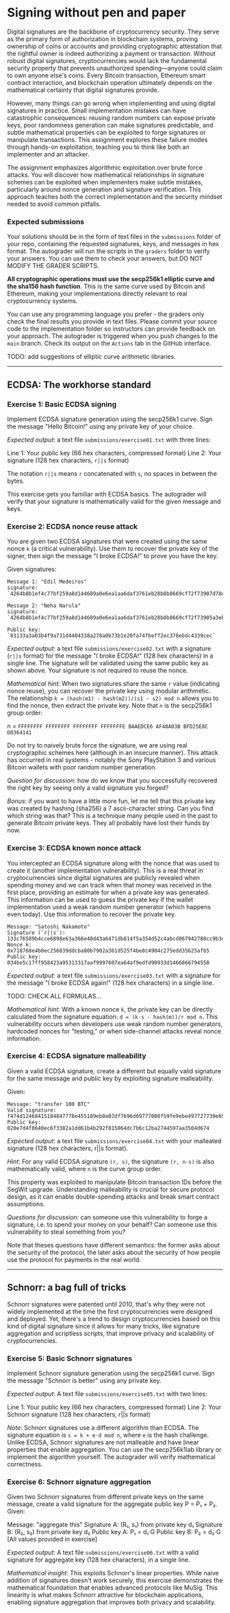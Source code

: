 # Signing without pen and paper

Digital signatures are the backbone of cryptocurrency security.
They serve as the primary form of authorization in blockchain systems, proving ownership of coins or accounts and providing cryptographic attestation that the rightful owner is indeed authorizing a payment or transaction.
Without robust digital signatures, cryptocurrencies would lack the fundamental security property that prevents unauthorized spending—anyone could claim to own anyone else's coins.
Every Bitcoin transaction, Ethereum smart contract interaction, and blockchain operation ultimately depends on the mathematical certainty that digital signatures provide.

However, many things can go wrong when implementing and using digital signatures in practice.
Small implementation mistakes can have catastrophic consequences: reusing random numbers can expose private keys, poor randomness generation can make signatures predictable, and subtle mathematical properties can be exploited to forge signatures or manipulate transactions.
This assignment explores these failure modes through hands-on exploitation, teaching you to think like both an implementer and an attacker.

The assignment emphasizes algorithmic exploitation over brute force attacks.
You will discover how mathematical relationships in signature schemes can be exploited when implementers make subtle mistakes, particularly around nonce generation and signature verification.
This approach teaches both the correct implementation and the security mindset needed to avoid common pitfalls.

### Expected submissions

Your solutions should be in the form of text files in the `submissions` folder of your repo, containing the requested signatures, keys, and messages in hex format.
The autograder will run the scripts in the `graders` folder to verify your answers.
You can use them to check your answers, but DO NOT MODIFY THE GRADER SCRIPTS.

**All cryptographic operations must use the secp256k1 elliptic curve and the sha156 hash function**.
This is the same curve used by Bitcoin and Ethereum, making your implementations directly relevant to real cryptocurrency systems.

You can use any programming language you prefer - the graders only check the final results you provide in text files.
Please commit your source code to the implementation folder so instructors can provide feedback on your approach.
The autograder is triggered when you push changes to the `main` branch.
Check its output on the `Actions` tab in the GitHub interface.

TODO: add suggestions of elliptic curve arithmetic libraries.

---

## ECDSA: The workhorse standard

### Exercise 1: Basic ECDSA signing

Implement ECDSA signature generation using the secp256k1 curve.
Sign the message "Hello Bitcoin!" using any private key of your choice.

*Expected output*: a text file `submissions/exercise01.txt` with three lines:

Line 1: Your public key (66 hex characters, compressed format)
Line 2: Your signature (128 hex characters, `r||s` format)

The notation `r||s` means `r` concatenated with `s`, no spaces in between the bytes.

This exercise gets you familiar with ECDSA basics.
The autograder will verify that your signature is mathematically valid for the given message and keys.


### Exercise 2: ECDSA nonce reuse attack

You are given two ECDSA signatures that were created using the same nonce `k` (a critical vulnerability).
Use them to recover the private key of the signer, then sign the message "I broke ECDSA!" to prove you have the key.

Given signatures:
```
Message 1: "Edil Medeiros"
signature: `4264b8b1ef4c77bf259a8d144689a0e6ea1aa6daf3761eb28b8b8669cf72f73907d78eea283d3841716efdd6eae4f559bc670f2674d0e4ffb66774c4796f71e6`

Message 2: "Neha Narula"
signature: `4264b8b1ef4c77bf259a8d144689a0e6ea1aa6daf3761eb28b8b8669cf72f73905a3eb1483b5498908be8c05c40da3e5a4d5d5cdfb1dc1f8adaca890a67605b0`

Public key: `03133a3a03b4f9a731d4404338a278a0b73b1e20fa74fbeff2ec378ebdc4339cec`
```

*Expected output*: a text file `submissions/exercise02.txt` with a signature (`r||s` format) for the message "I broke ECDSA!" (128 hex characters) in a single line.
The signature will be validated using the same public key as shown above.
Your signature is not required to reuse the nonce.

*Mathematical hint*: When two signatures share the same `r` value (indicating nonce reuse), you can recover the private key using modular arithmetic.
The relationship `k = (hash(m1) - hash(m2))/(s1 - s2) mod n` allows you to find the nonce, then extract the private key.
Note that `n` is the secp256k1 group order:

n = `FFFFFFFF FFFFFFFF FFFFFFFF FFFFFFFE BAAEDCE6 AF48A03B BFD25E8C D0364141`

Do not try to naively brute force the signature, we are using real cryptographic schemes here (although in an insecure manner).
This attack has occurred in real systems - notably the Sony PlayStation 3 and various Bitcoin wallets with poor random number generation.

*Question for discussion*: how do we know that you successfully recovered the right key by seeing only a valid signature you forged?

*Bonus*: if you want to have a little more fun, let me tell that this private key was created by hashing (sha256) a 7 ascii-character string.
Can you find which string was that?
This is a technique many people used in the past to generate Bitcoin private keys.
They all probably have lost their funds by now.


### Exercise 3: ECDSA known nonce attack

You intercepted an ECDSA signature along with the nonce that was used to create it (another implementation vulnerability).
This is a real threat in cryptocurrencies since digital signatures are publicly revealed when spending money and we can track when that money was received in the first place, providing an estimate for when a private key was generated.
This information can be used to guess the private key if the wallet implementation used a weak random number generator (which happens even today).
Use this information to recover the private key.

```
Message: "Satoshi Nakamoto"
Signature (`r||s`): 133c76589b4cce6898e63a366e40d43a6471db814f5a354d52c4abcd067942780cc9b3d891c9a4eb8bcce6edc20f31937005595a7f7ea6a4bf20c3f6367f5155
Nonce k: 0x718768e4b0ec256839ddcba80b7902a361d525f4be8c4904c275edd35625afb5
Public key: 034be5c17ff958423a95313317aaf9997607ea64af9edfd90933d1466866794550
```

*Expected output*: a text file `submissions/exercise03.txt` with a signature for the message "I broke ECDSA again!" (128 hex characters) in a single line.

TODO: CHECK ALL FORMULAS...

*Mathematical hint*: With a known nonce `k`, the private key can be directly calculated from the signature equation: `d = (k·s - hash(m))/r mod n`.
This vulnerability occurs when developers use weak random number generators, hardcoded nonces for "testing," or when side-channel attacks reveal nonce information.


### Exercise 4: ECDSA signature malleability

Given a valid ECDSA signature, create a different but equally valid signature for the same message and public key by exploiting signature malleability.

Given:
```
Message: "transfer 100 BTC"
Valid signature: f474d12468415184847778e455189eb0a07df7696d69777008f59fe9ebe497727739e65b40f2a1587b47e953d6fdec9934e82c45c00fe41d446347f35b74708f
Public key: 020e7d4f8640ec6f3382a1dd61b4b292f815864dc7b6c12ba2744597aa3504d674
```

*Expected output*: a text file `submissions/exercise04.txt` with your malleated signature (128 hex characters, r||s format).

*Hint*: For any valid ECDSA signature `(r, s)`, the signature `(r, n-s)` is also mathematically valid, where `n` is the curve group order.

This property was exploited to manipulate Bitcoin transaction IDs before the SegWit upgrade.
Understanding malleability is crucial for secure protocol design, as it can enable double-spending attacks and break smart contract assumptions.

*Questions for discussion*: can someone use this vulnerability to forge a signature, i.e. to spend your money on your behalf? Can someone use this vulnerability to steal something from you?

Note that theses questions have different semantics: the former asks about the security of the protocol, the later asks about the security of how people use the protocol for payments in the real world.

---

## Schnorr: a bag full of tricks

Schnorr signatures were patented until 2010, that's why they were not widely implemented at the time the first cryptocurrencies were designed and deployed.
Yet, there's a trend to design cryptocurrencies based on this kind of digital signature since it allows for many tricks, like signature aggregation and scriptless scripts, that improve privacy and scalability of cryptocurrencies.


### Exercise 5: Basic Schnorr signatures

Implement Schnorr signature generation using the secp256k1 curve.
Sign the message "Schnorr is better" using any private key.

*Expected output*: A text file `submissions/exercise05.txt` with two lines:

Line 1: Your public key (66 hex characters, compressed format)
Line 2: Your Schnorr signature (128 hex characters, r||s format)

*Note*: Schnorr signatures use a different algorithm than ECDSA.
The signature equation is `s = k + e·d mod n`, where `e` is the hash challenge. 
Unlike ECDSA, Schnorr signatures are not malleable and have linear properties that enable aggregation.
You can use the secp256k1lab library or implement the algorithm yourself.
The autograder will verify mathematical correctness.


### Exercise 6: Schnorr signature aggregation

Given two Schnorr signatures from different private keys on the same message, create a valid signature for the aggregate public key P = P₁ + P₂.
Given:

Message: "aggregate this"
Signature A: (R₁, s₁) from private key d₁
Signature B: (R₂, s₂) from private key d₂
Public key A: P₁ = d₁·G
Public key B: P₂ = d₂·G
[All values provided in exercise]

*Expected output*: A text file `submissions/exercise06.txt` with a valid signature for aggregate key (128 hex characters), in a single line.

*Mathematical insight*: This exploits Schnorr's linear properties.
While naive addition of signatures doesn't work securely, this exercise demonstrates the mathematical foundation that enables advanced protocols like MuSig.
This linearity is what makes Schnorr attractive for blockchain applications, enabling signature aggregation that improves both privacy and scalability.

